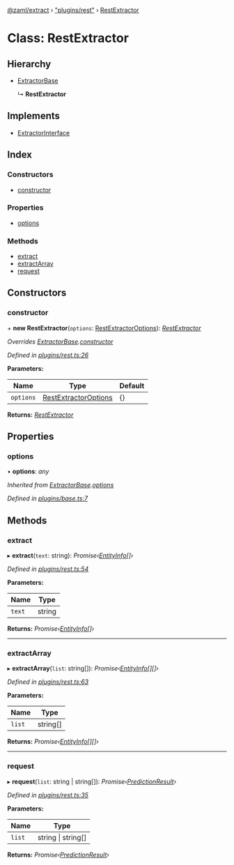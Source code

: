 [@zaml/extract](../README.md) › ["plugins/rest"](../modules/_plugins_rest_.md) › [RestExtractor](_plugins_rest_.restextractor.md)

# Class: RestExtractor

## Hierarchy

* [ExtractorBase](_plugins_base_.extractorbase.md)

  ↳ **RestExtractor**

## Implements

* [ExtractorInterface](../interfaces/_types_.extractorinterface.md)

## Index

### Constructors

* [constructor](_plugins_rest_.restextractor.md#constructor)

### Properties

* [options](_plugins_rest_.restextractor.md#options)

### Methods

* [extract](_plugins_rest_.restextractor.md#extract)
* [extractArray](_plugins_rest_.restextractor.md#extractarray)
* [request](_plugins_rest_.restextractor.md#request)

## Constructors

###  constructor

\+ **new RestExtractor**(`options`: [RestExtractorOptions](../interfaces/_plugins_rest_.restextractoroptions.md)): *[RestExtractor](_plugins_rest_.restextractor.md)*

*Overrides [ExtractorBase](_plugins_base_.extractorbase.md).[constructor](_plugins_base_.extractorbase.md#constructor)*

*Defined in [plugins/rest.ts:26](https://github.com/nexushubs/zaml-lang/blob/52476e1/packages/zaml-extract/src/plugins/rest.ts#L26)*

**Parameters:**

Name | Type | Default |
------ | ------ | ------ |
`options` | [RestExtractorOptions](../interfaces/_plugins_rest_.restextractoroptions.md) |  {} |

**Returns:** *[RestExtractor](_plugins_rest_.restextractor.md)*

## Properties

###  options

• **options**: *any*

*Inherited from [ExtractorBase](_plugins_base_.extractorbase.md).[options](_plugins_base_.extractorbase.md#options)*

*Defined in [plugins/base.ts:7](https://github.com/nexushubs/zaml-lang/blob/52476e1/packages/zaml-extract/src/plugins/base.ts#L7)*

## Methods

###  extract

▸ **extract**(`text`: string): *Promise‹[EntityInfo](../interfaces/_types_.entityinfo.md)[]›*

*Defined in [plugins/rest.ts:54](https://github.com/nexushubs/zaml-lang/blob/52476e1/packages/zaml-extract/src/plugins/rest.ts#L54)*

**Parameters:**

Name | Type |
------ | ------ |
`text` | string |

**Returns:** *Promise‹[EntityInfo](../interfaces/_types_.entityinfo.md)[]›*

___

###  extractArray

▸ **extractArray**(`list`: string[]): *Promise‹[EntityInfo](../interfaces/_types_.entityinfo.md)[][]›*

*Defined in [plugins/rest.ts:63](https://github.com/nexushubs/zaml-lang/blob/52476e1/packages/zaml-extract/src/plugins/rest.ts#L63)*

**Parameters:**

Name | Type |
------ | ------ |
`list` | string[] |

**Returns:** *Promise‹[EntityInfo](../interfaces/_types_.entityinfo.md)[][]›*

___

###  request

▸ **request**(`list`: string | string[]): *Promise‹[PredictionResult](../modules/_plugins_rest_.md#predictionresult)›*

*Defined in [plugins/rest.ts:35](https://github.com/nexushubs/zaml-lang/blob/52476e1/packages/zaml-extract/src/plugins/rest.ts#L35)*

**Parameters:**

Name | Type |
------ | ------ |
`list` | string &#124; string[] |

**Returns:** *Promise‹[PredictionResult](../modules/_plugins_rest_.md#predictionresult)›*
